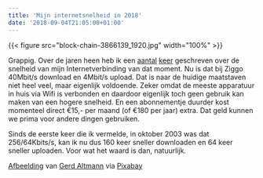 ```yaml
---
title: 'Mijn internetsnelheid in 2018'
date: '2018-09-04T21:05:00+01:00'
---
```

{{< figure src="block-chain-3866139_1920.jpg" width="100%" >}}

Grappig. Over de jaren heen heb ik een <a href="https://robertvanbregt.nl/2003/12/02/snelheid-adsl-wordt-opnieuw-verhoogd/">aantal</a> <a href="https://robertvanbregt.nl/2009/08/12/adsl-snelheden-in-de-tijd/">keer</a> geschreven over de snelheid van mijn Internetverbinding van dat moment. Nu is dat bij Ziggo 40Mbit/s download en 4Mbit/s upload. Dat is naar de huidige maatstaven niet heel veel, maar eigenlijk voldoende. Zeker omdat de meeste apparatuur in huis via Wifi is verbonden en daardoor eigenlijk toch geen gebruik kan maken van een hogere snelheid. En een abonnementje duurder kost momenteel direct €15,- per maand (of €180 per jaar) extra. Dat geld kunnen we prima voor andere dingen gebruiken.

Sinds de eerste keer die ik vermelde, in oktober 2003 was dat 256/64Kbits/s, kan ik nu dus 160 keer sneller downloaden en 64 keer sneller uploaden. Voor wat het waard is dan, natuurlijk.

<a href="https://pixabay.com/nl/illustrations/block-keten-netwerk-binaire-3866139/">Afbeelding</a> van <a href="https://pixabay.com/nl/users/geralt-9301/?utm_source=link-attribution&amp;utm_medium=referral&amp;utm_campaign=image&amp;utm_content=3866139">Gerd Altmann</a> via <a href="https://pixabay.com/nl/?utm_source=link-attribution&amp;utm_medium=referral&amp;utm_campaign=image&amp;utm_content=3866139">Pixabay</a>